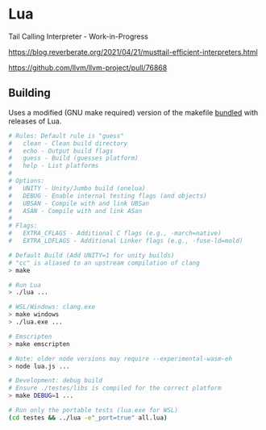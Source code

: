 # Lua

Tail Calling Interpreter - Work-in-Progress

https://blog.reverberate.org/2021/04/21/musttail-efficient-interpreters.html

https://github.com/llvm/llvm-project/pull/76868

## Building

Uses a modified (GNU make required) version of the makefile
[bundled](https://www.lua.org/download.html) with releases of Lua.

```bash
# Rules: Default rule is "guess"
#   clean - Clean build directory
#   echo - Output build flags
#   guess - Build (guesses platform)
#   help - List platforms
#
# Options:
#   UNITY - Unity/Jumbo build (onelua)
#   DEBUG - Enable internal testing flags (and objects)
#   UBSAN - Compile with and link UBSan
#   ASAN - Compile with and link ASan
#
# Flags:
#   EXTRA_CFLAGS - Additional C flags (e.g., -march=native)
#   EXTRA_LDFLAGS - Additional Linker flags (e.g., -fuse-ld=mold)

# Default Build (Add UNITY=1 for unity builds)
# "cc" is aliased to an upstream compilation of clang
> make

# Run Lua
> ./lua ...

# WSL/Windows: clang.exe
> make windows
> ./lua.exe ...

# Emscripten
> make emscripten

# Note: older node versions may require --experimental-wasm-eh
> node lua.js ...

# Development: debug build
# Ensure ./testes/libs is compiled for the correct platform
> make DEBUG=1 ...

# Run only the portable tests (lua.exe for WSL)
(cd testes && ../lua -e"_port=true" all.lua)
```
